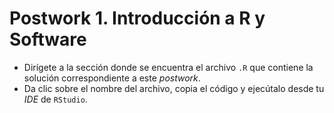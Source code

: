 # Postwork 1. Introducción a R y Software

- Dirígete a la sección donde se encuentra el archivo ```.R``` que contiene la solución correspondiente a este _postwork_.
- Da clic sobre el nombre del archivo, copia el código y ejecútalo desde tu _IDE_ de ```RStudio```.
